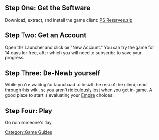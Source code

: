 ## Step One: Get the Software

Download, extract, and install the game client: [PS
Reserves.zip](http://download.station.sony.com/patch/download/pls/psreserves.zip)

## Step Two: Get an Account

Open the Launcher and click on "New Account." You can try the game for
14 days for free, after which you will need to subscribe to save your
progress.

## Step Three: De-Newb yourself

While you're waiting for launchpad to install the rest of the client,
read through this wiki, so you aren't ridiculously lost when you get
in-game. A good place to start is evaluating your
[Empire](Empire "wikilink") choices.

## Step Four: Play

Go ruin someone's day.

[Category:Game Guides](Category:Game_Guides "wikilink")